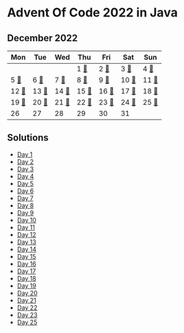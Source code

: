 # Advent Of Code 2022 in Java

## December 2022

| Mon                  | Tue                    | Wed                  | Thu                  | Fri                  | Sat                  | Sun                  |
|----------------------|------------------------|----------------------|----------------------|----------------------|----------------------|----------------------|
|                      |                        |                      | 1 [🌟][aoc.2022.1]   | 2 [🌟][aoc.2022.2]   | 3 [🌟][aoc.2022.3]   | 4 [🌟][aoc.2022.4]   |
| 5 [🌟][aoc.2022.5]   | 6 [🌟][aoc.2022.6]     | 7 [🌟][aoc.2022.7]   | 8 [🌟][aoc.2022.8]   | 9 [🌟][aoc.2022.9]   | 10 [🌟][aoc.2022.10] | 11 [🌟][aoc.2022.11] |
| 12 [🌟][aoc.2022.12] | 13 [🌟][aoc.2022.13]   | 14 [🌟][aoc.2022.14] | 15 [🌟][aoc.2022.15] | 16 [🌟][aoc.2022.16] | 17 [🌟][aoc.2022.17] | 18 [🌟][aoc.2022.18] |
| 19 [🌟][aoc.2022.19] | 20 [🌟][aoc.2022.20]   | 21 [🌟][aoc.2022.21] | 22 [🌟][aoc.2022.22] | 23 [🌟][aoc.2022.23] | 24 [🌟][aoc.2022.24] | 25 [🌟][aoc.2022.25] |
| 26                   | 27                     | 28                   | 29                   | 30                   | 31                   |                      |

## Solutions

- [Day 1][day.1]
- [Day 2][day.2]
- [Day 3][day.3]
- [Day 4][day.4]
- [Day 5][day.5]
- [Day 6][day.6]
- [Day 7][day.7]
- [Day 8][day.8]
- [Day 9][day.9]
- [Day 10][day.10]
- [Day 11][day.11]
- [Day 12][day.12]
- [Day 13][day.13]
- [Day 14][day.14]
- [Day 15][day.15]
- [Day 16][day.16]
- [Day 17][day.17]
- [Day 18][day.18]
- [Day 19][day.19]
- [Day 20][day.20]
- [Day 21][day.21]
- [Day 22][day.22]
- [Day 23][day.23]
- [Day 25][day.25]

[aoc.2022.1]: https://adventofcode.com/2022/day/1
[aoc.2022.2]: https://adventofcode.com/2022/day/2
[aoc.2022.3]: https://adventofcode.com/2022/day/3
[aoc.2022.4]: https://adventofcode.com/2022/day/4
[aoc.2022.5]: https://adventofcode.com/2022/day/5
[aoc.2022.6]: https://adventofcode.com/2022/day/6
[aoc.2022.7]: https://adventofcode.com/2022/day/7
[aoc.2022.8]: https://adventofcode.com/2022/day/8
[aoc.2022.9]: https://adventofcode.com/2022/day/9
[aoc.2022.10]: https://adventofcode.com/2022/day/10
[aoc.2022.11]: https://adventofcode.com/2022/day/11
[aoc.2022.12]: https://adventofcode.com/2022/day/12
[aoc.2022.13]: https://adventofcode.com/2022/day/13
[aoc.2022.14]: https://adventofcode.com/2022/day/14
[aoc.2022.15]: https://adventofcode.com/2022/day/15
[aoc.2022.16]: https://adventofcode.com/2022/day/16
[aoc.2022.17]: https://adventofcode.com/2022/day/17
[aoc.2022.18]: https://adventofcode.com/2022/day/18
[aoc.2022.19]: https://adventofcode.com/2022/day/19
[aoc.2022.20]: https://adventofcode.com/2022/day/20
[aoc.2022.21]: https://adventofcode.com/2022/day/21
[aoc.2022.22]: https://adventofcode.com/2022/day/22
[aoc.2022.23]: https://adventofcode.com/2022/day/23
[aoc.2022.24]: https://adventofcode.com/2022/day/24
[aoc.2022.25]: https://adventofcode.com/2022/day/25

[day.1]: src/main/java/Day1.java
[day.2]: src/main/java/Day2.java
[day.3]: src/main/java/Day3.java
[day.4]: src/main/java/Day4.java
[day.5]: src/main/java/Day5.java
[day.6]: src/main/java/Day6.java
[day.7]: src/main/java/Day7.java
[day.8]: src/main/java/Day8.java
[day.9]: src/main/java/Day9.java
[day.10]: src/main/java/Day10.java
[day.11]: src/main/java/Day11.java
[day.12]: src/main/java/Day12.java
[day.13]: src/main/java/Day13.java
[day.14]: src/main/java/Day14.java
[day.15]: src/main/java/Day15.java
[day.16]: src/main/java/Day16.java
[day.17]: src/main/java/Day17.java
[day.18]: src/main/java/Day18.java
[day.19]: src/main/java/Day19.java
[day.20]: src/main/java/Day20.java
[day.21]: src/main/java/Day21.java
[day.22]: src/main/java/Day22.java
[day.23]: src/main/java/Day23.java
[day.25]: src/main/java/Day25.java